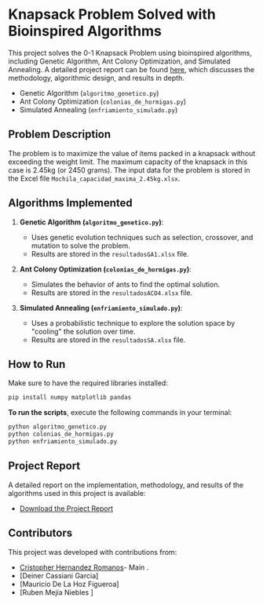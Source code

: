 # Knapsack Problem Solved with Bioinspired Algorithms

This project solves the 0-1 Knapsack Problem using bioinspired algorithms, including Genetic Algorithm, Ant Colony Optimization, and Simulated Annealing. A detailed project report can be found [here](./report_knapsack_problem.pdf), which discusses the methodology, algorithmic design, and results in depth.
- Genetic Algorithm (`algoritmo_genetico.py`)
- Ant Colony Optimization (`colonias_de_hormigas.py`)
- Simulated Annealing (`enfriamiento_simulado.py`)

## Problem Description
The problem is to maximize the value of items packed in a knapsack without exceeding the weight limit. The maximum capacity of the knapsack in this case is 2.45kg (or 2450 grams). The input data for the problem is stored in the Excel file `Mochila_capacidad_maxima_2.45kg.xlsx`.

## Algorithms Implemented
1. **Genetic Algorithm (`algoritmo_genetico.py`)**:
   - Uses genetic evolution techniques such as selection, crossover, and mutation to solve the problem.
   - Results are stored in the `resultadosGA1.xlsx` file.

2. **Ant Colony Optimization (`colonias_de_hormigas.py`)**:
   - Simulates the behavior of ants to find the optimal solution.
   - Results are stored in the `resultadosACO4.xlsx` file.

3. **Simulated Annealing (`enfriamiento_simulado.py`)**:
   - Uses a probabilistic technique to explore the solution space by "cooling" the solution over time.
   - Results are stored in the `resultadosSA.xlsx` file.

## How to Run
Make sure to have the required libraries installed:
```bash
pip install numpy matplotlib pandas
```

**To run the scripts**, execute the following commands in your terminal:

```bash
python algoritmo_genetico.py
python colonias_de_hormigas.py
python enfriamiento_simulado.py
```

## Project Report

A detailed report on the implementation, methodology, and results of the algorithms used in this project is available:

- [Download the Project Report](./report_knapsack_problem.pdf)


## Contributors
This project was developed with contributions from:

- [Cristopher Hernandez Romanos](https://github.com/Cdhernadnezr)- Main .
- [Deiner Cassiani Garcia]
- [Mauricio De La Hoz Figueroa]
- [Ruben Mejía Niebles ]

